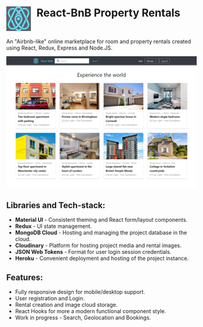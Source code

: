 # React-BnB Property Rentals <img align="left" src="./media/logo96.png" style="margin-right: 15px; width: 65px"/><br clear="left"/>

An "Airbnb-like" online marketplace for room and property rentals created using React, Redux, Express and Node.JS.

![Project Screenshot](./media/home-page-screeshot.png)

## Libraries and Tech-stack:
- **Material UI** - Consistent theming and React form/layout components.
- **Redux** - UI state management.
- **MongoDB Cloud** - Hosting and managing the project database in the cloud.
- **Cloudinary** - Platform for hosting project media and rental images.
- **JSON Web Tokens** - Format for user login session credentials.
- **Heroku** - Convenient deployment and hosting of the project instance.

## Features:
- Fully responsive design for mobile/desktop support.
- User registration and Login.
- Rental creation and image cloud storage.
- React Hooks for more a modern functional component style.
- Work in progress - Search, Geolocation and Bookings.